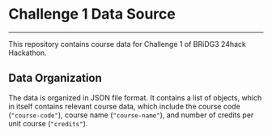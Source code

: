# Challenge 1 Data Source
---
This repository contains course data for Challenge 1 of BRiDG3 24hack Hackathon.

## Data Organization
The data is organized in JSON file format. It contains a list of objects, which in itself contains relevant course data, which include the course code (`"course-code"`), course name (`"course-name"`), and number of credits per unit course (`"credits"`).
